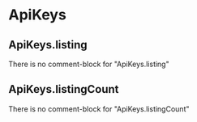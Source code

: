 # ApiKeys

## ApiKeys.listing

There is no comment-block for "ApiKeys.listing"

## ApiKeys.listingCount

There is no comment-block for "ApiKeys.listingCount"